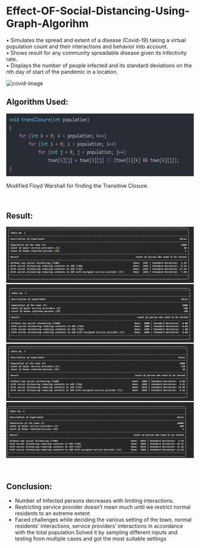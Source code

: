 <!DOCTYPE html>
<html lang="en">
  <head>
    <meta charset="UTF-8" />
    <meta http-equiv="X-UA-Compatible" content="IE=edge" />
    <meta name="viewport" content="width=device-width, initial-scale=1.0" />
  </head>
  <body>
    <h1>Effect-OF-Social-Distancing-Using-Graph-Algorihm</h1>
    <p>
      • Simulates the spread and extent of a disease (Covid-19) taking a virtual
      population count and their interactions and behavior into account.<br />
      • Shows result for any community spreadable disease given its infectivity
      rate. <br />• Displays the number of people infected and its
      standard deviations on the nth day of start of the pandemic in a location.
    </p>
    <img src="https://image.shutterstock.com/image-vector/spread-coronavirus-infection-infographics-covid19-260nw-1677773581.jpg" alt="covid-image">
    <br>
    <h2>Algorithm Used:</h2>
    <img src="Results/rr1.jpg">
    <p>Modified Floyd Warshall for finding the Transitive Closure.</p>
    <br>
    <h2>Result:</h2>
    <p>
    <img src="Results/rs1.jpg">
      <img src="Results/rs2.jpg">
      <img src="Results/rs3.jpg">
      <img src="Results/rs4.jpg">
    </p>
    <br>
    <h2>Conclusion:</h2>
    <p><ul>
        <li>Number of Infected persons decreases with limiting interactions.</li>
        <li>Restricting service provider doesn’t mean much until we restrict normal residents 
            to an extreme extent
            </li>
            <li>Faced challenges while deciding the various setting of the town, normal residents’ 
                interactions, service providers’ interactions in accordance with the total 
                population.Solved it by sampling different inputs and testing from multiple cases and got the 
                most suitable settings
                </li>
    </ul></p>
  </body>
</html>
